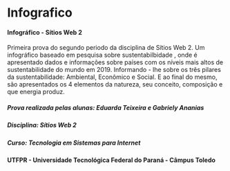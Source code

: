 # Infografico
#### Infográfico - Sítios Web  2
Primeira prova do segundo periodo da disciplina de Sítios Web 2.
Um infográfico baseado em pesquisa sobre sustentabilbidade , onde é apresentado dados e informações sobre países com os níveis mais altos de sustentabilidade do mundo em 2019.
Informando - lhe sobre os três pilares da sustentabilidade: Ambiental, Econômico e Social. E ao final do mesmo, são apresentados os 4 elementos da natureza, seu conceito, composição e que energia produz.

##### Prova realizada pelas alunas: Eduarda Teixeira e Gabriely Ananias
##### Disciplina: Sítios Web 2
##### Curso: Tecnologia em Sistemas para Internet
#### UTFPR - Universidade Tecnológica Federal do Paraná - Câmpus Toledo
